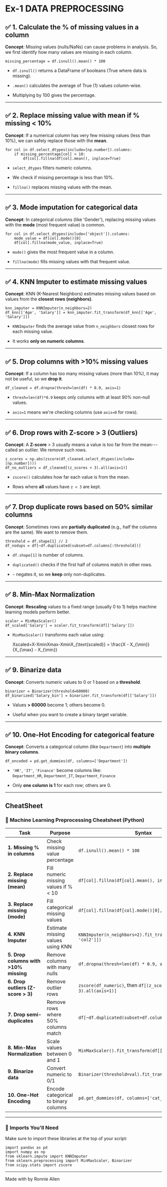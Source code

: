 # Ex-1 DATA PREPROCESSING

✅ **1\. Calculate the % of missing values in a column**
-------------------------------------------------------

**Concept**: Missing values (nulls/NaNs) can cause problems in analysis. So, we first identify how many values are missing in each column.

```
missing_percentage = df.isnull().mean() * 100

```

-   `df.isnull()` returns a DataFrame of booleans (True where data is missing).

-   `.mean()` calculates the average of True (1) values column-wise.

-   Multiplying by 100 gives the percentage.

* * * * *

✅ **2\. Replace missing value with mean if % missing < 10%**
------------------------------------------------------------

**Concept**: If a numerical column has very few missing values (less than 10%), we can safely replace those with the **mean**.

```
for col in df.select_dtypes(include=[np.number]).columns:
    if missing_percentage[col] < 10:
        df[col].fillna(df[col].mean(), inplace=True)

```

-   `select_dtypes` filters numeric columns.

-   We check if missing percentage is less than 10%.

-   `fillna()` replaces missing values with the mean.

* * * * *

✅ **3\. Mode imputation for categorical data**
----------------------------------------------

**Concept**: In categorical columns (like 'Gender'), replacing missing values with the **mode** (most frequent value) is common.

```
for col in df.select_dtypes(include=['object']).columns:
    mode_value = df[col].mode()[0]
    df[col].fillna(mode_value, inplace=True)

```

-   `mode()` gives the most frequent value in a column.

-   `fillna(mode)` fills missing values with that frequent value.

* * * * *

✅ **4\. KNN Imputer to estimate missing values**
------------------------------------------------

**Concept**: KNN (K-Nearest Neighbors) estimates missing values based on values from the **closest rows (neighbors)**.

```
knn_imputer = KNNImputer(n_neighbors=2)
df_knn[['Age', 'Salary']] = knn_imputer.fit_transform(df_knn[['Age', 'Salary']])

```

-   `KNNImputer` finds the average value from `n_neighbors` closest rows for each missing value.

-   It works **only on numeric columns**.

* * * * *

✅ **5\. Drop columns with >10% missing values**
-----------------------------------------------

**Concept**: If a column has too many missing values (more than 10%), it may not be useful, so we **drop it**.

```
df_cleaned = df.dropna(thresh=len(df) * 0.9, axis=1)

```

-   `thresh=len(df)*0.9` keeps only columns with at least 90% non-null values.

-   `axis=1` means we're checking columns (use `axis=0` for rows).

* * * * *

✅ **6\. Drop rows with Z-score > 3 (Outliers)**
-----------------------------------------------

**Concept**: A **Z-score** > 3 usually means a value is too far from the mean---called an outlier. We remove such rows.

```
z_scores = np.abs(zscore(df_cleaned.select_dtypes(include=[np.number])))
df_no_outliers = df_cleaned[(z_scores < 3).all(axis=1)]

```

-   `zscore()` calculates how far each value is from the mean.

-   Rows where **all** values have `z < 3` are kept.

* * * * *

✅ **7\. Drop duplicate rows based on 50% similar columns**
----------------------------------------------------------

**Concept**: Sometimes rows are **partially duplicated** (e.g., half the columns are the same). We want to remove them.

```
threshold = df.shape[1] // 2
df_nodups = df[~df.duplicated(subset=df.columns[:threshold])]

```

-   `df.shape[1]` is number of columns.

-   `duplicated()` checks if the first half of columns match in other rows.

-   `~` negates it, so we **keep** only non-duplicates.

* * * * *

✅ **8\. Min-Max Normalization**
-------------------------------

**Concept**: **Rescaling** values to a fixed range (usually 0 to 1) helps machine learning models perform better.

```
scaler = MinMaxScaler()
df_scaled['Salary'] = scaler.fit_transform(df[['Salary']])

```

-   `MinMaxScaler()` transforms each value using:

    Xscaled=X-Xmin⁡Xmax⁡-Xmin⁡X_{\text{scaled}} = \frac{X - X_{\min}}{X_{\max} - X_{\min}}

* * * * *

✅ **9\. Binarize data**
-----------------------

**Concept**: Converts numeric values to 0 or 1 based on a **threshold**.

```
binarizer = Binarizer(threshold=60000)
df_binarized['Salary_bin'] = binarizer.fit_transform(df[['Salary']])

```

-   Values **> 60000** become 1; others become 0.

-   Useful when you want to create a binary target variable.

* * * * *

✅ **10\. One-Hot Encoding for categorical feature**
---------------------------------------------------

**Concept**: Converts a categorical column (like `Department`) into **multiple binary columns**.

```
df_encoded = pd.get_dummies(df, columns=['Department'])

```

-   `'HR'`, `'IT'`, `'Finance'` become columns like:\
    `Department_HR`, `Department_IT`, `Department_Finance`

-   Only **one column is 1** for each row; others are 0.

* * * * *

## CheatSheet


### 🧾 **Machine Learning Preprocessing Cheatsheet (Python)**

| **Task** | **Purpose** | **Syntax** |
| --- | --- | --- |
| **1\. Missing % in columns** | Check missing value percentage | `df.isnull().mean() * 100` |
| **2\. Replace missing (mean)** | Fill numeric missing values if % < 10 | `df[col].fillna(df[col].mean(), inplace=True)` |
| **3\. Replace missing (mode)** | Fill categorical missing values | `df[col].fillna(df[col].mode()[0], inplace=True)` |
| **4\. KNN Imputer** | Estimate missing values using KNN | `KNNImputer(n_neighbors=2).fit_transform(df[['col1', 'col2']])` |
| **5\. Drop columns with >10% missing** | Remove columns with many nulls | `df.dropna(thresh=len(df) * 0.9, axis=1)` |
| **6\. Drop outliers (Z-score > 3)** | Remove outlier rows | `zscore(df_numeric)`, then `df[(z_scores < 3).all(axis=1)]` |
| **7\. Drop semi-duplicates** | Remove rows where 50% columns match | `df[~df.duplicated(subset=df.columns[:half])` |
| **8\. Min-Max Normalization** | Scale values between 0 and 1 | `MinMaxScaler().fit_transform(df[['col']])` |
| **9\. Binarize data** | Convert numeric to 0/1 | `Binarizer(threshold=val).fit_transform(df[['col']])` |
| **10\. One-Hot Encoding** | Encode categorical to binary columns | `pd.get_dummies(df, columns=['cat_col'])` |

* * * * *

### 🔧 **Imports You'll Need**

Make sure to import these libraries at the top of your script:

```
import pandas as pd
import numpy as np
from sklearn.impute import KNNImputer
from sklearn.preprocessing import MinMaxScaler, Binarizer
from scipy.stats import zscore

```

* * * * *
Made with by Ronnie Allen